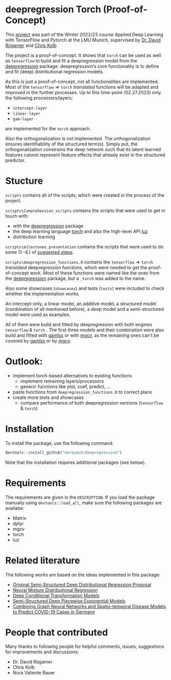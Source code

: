 
# deepregression Torch (Proof-of-Concept)

This [project](https://docs.google.com/presentation/d/12HXZZBmmlvctInJTBOdDjULu1Eur97WB7ucGwSFCMaA/mobilepresent?slide=id.p) was part of the Winter 2022/23 course Applied Deep Learning with TensorFlow and Pytorch at the LMU Munich, supervised by [Dr. David Rügamer](https://www.slds.stat.uni-muenchen.de/people/ruegamer/) and [Chris Kolb](https://www.slds.stat.uni-muenchen.de/people/kolb/).

The project is a proof-of-concept. It shows that $\texttt{torch}$ can be used as well as $\texttt{tensorflow}$ to build and fit a deepregression model from the [deepregression](https://github.com/neural-structured-additive-learning/deepregression) package.
deepregression’s core functionality is to define and fit (deep) distributional regression models. 

As this is just a proof-of-concept, not all functionalities are implemented.
Most of the $\texttt{tensorflow} \Rightarrow \texttt{torch}$  *translated* functions will be adapted and improved in the further processes.
Up to this time-point (02.27.2023) only the following processors/layers:

- $\texttt{intercept-layer}$
- $\texttt{linear-layer}$
- $\texttt{gam-layer}$

are implemented for the $\texttt{torch}$ approach.

Also the orthogonalization is not implemented. The orthogonalization ensures identifiability of the structured term(s). Simply put, the orthogonalization constrains the deep network such that its latent learned features cannot
represent feature effects that already exist in the structured predictor.

# Stucture

`scripts` contains all of the scripts, which were created in the process of the project.

`scripts\Comprehension_scripts` contains the scripts that were used to get in touch with: 

 - with the [deepregression](https://github.com/neural-structured-additive-learning/deepregression) package 
 - the deep learning language  [torch](https://cran.r-project.org/web/packages/torch/) and also the high-level API [luz](https://cran.r-project.org/web/packages/luz/)
 - distribution learning
 
 `scripts\milestones_presentation` contains the scripts that were used to do some (1.-4.) of [suggested steps](https://docs.google.com/presentation/d/12HXZZBmmlvctInJTBOdDjULu1Eur97WB7ucGwSFCMaA/mobilepresent?slide=id.g188f35a056e_0_35). 


`scripts\deepregression_functions.R` contains the $\texttt{tensorflow} \Rightarrow \texttt{torch}$  *translated* deepregression functions, which were needed to get the proof-of-concept work. 
Most of these functions were named like the ones from the [deepregression](https://github.com/neural-structured-additive-learning/deepregression) package, but a `_torch` was added to the name.

Also some showcases (`showcases`) and tests (`tests`) were included to check whether the implementation works.

An intercept-only, a linear model, an additive model, a structured model (combination of all mentioned before), a deep model and a semi-structured model were used as examples. 

All of them were build and fitted by deepregression with both engines  $\texttt{tensorflow}$ & $\texttt{torch}$ . The first three models and their combination were also build and fitted with [gamlss](https://www.gamlss.com) or with [mgcv](https://cran.r-project.org/web/packages/mgcv/index.html), as the remaining ones can't be covered by [gamlss](https://www.gamlss.com) or by [mgcv](https://cran.r-project.org/web/packages/mgcv/index.html).

# Outlook:

  - implement torch-based alternatives to existing functions
    - implement remaining layers/processors
    - generic functions like plot, coef, predict, ...
  - paste functions from `deepregression_functions.R` to correct place
  - create more tests and showcases
    - compare performance of both deepregression versions ($\texttt{tensorflow}$ & $\texttt{torch}$)

    
# Installation

To install the package, use the following command:
``` r
devtools::install_github("marquach/deepregression")
```
Note that the installation requires additional packages (see below).

# Requirements

The requirements are given in the `DESCRIPTION`. If you load the package manually using `devtools::load_all`, make sure the following packages are availabe:

  - Matrix
  - dplyr
  - mgcv
  - torch
  - luz



# Related literature

The following works are based on the ideas implemented in this package:

* [Original Semi-Structured Deep Distributional Regression Proposal](https://arxiv.org/abs/2002.05777)
* [Neural Mixture Distributional Regression](https://arxiv.org/abs/2010.06889)
* [Deep Conditional Transformation Models](https://arxiv.org/abs/2010.07860)
* [Semi-Structured Deep Piecewise Exponential Models](https://arxiv.org/abs/2011.05824)
* [Combining Graph Neural Networks and Spatio-temporal Disease Models to Predict COVID-19 Cases in Germany](https://arxiv.org/abs/2101.00661)

# People that contributed

Many thanks to following people for helpful comments, issues, suggestions for improvements and discussions: 

* Dr. David Rügamer
* Chris Kolb
* Nora Valiente Bauer
